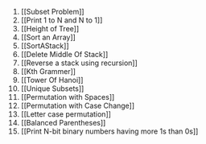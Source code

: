 1) [[Subset Problem]]
2) [[Print 1 to N and N to 1]]
3) [[Height of Tree]]
4) [[Sort an Array]]
5) [[SortAStack]]
6) [[Delete Middle Of Stack]]
7) [[Reverse a stack using recursion]]
8) [[Kth Grammer]]
9) [[Tower Of Hanoi]]
10) [[Unique Subsets]]
11) [[Permutation with Spaces]]
12) [[Permutation with Case Change]]
13) [[Letter case permutation]]
14) [[Balanced Parentheses]]
15) [[Print N-bit binary numbers having more 1s than 0s]]